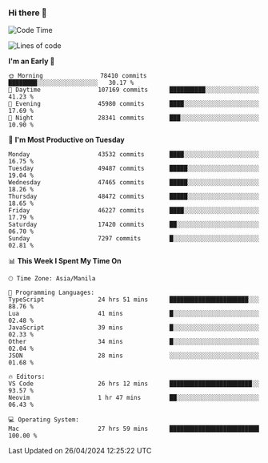 ### Hi there 👋

<!--START_SECTION:waka-->
![Code Time](http://img.shields.io/badge/Code%20Time-5%2C094%20hrs%2058%20mins-blue)

![Lines of code](https://img.shields.io/badge/From%20Hello%20World%20I%27ve%20Written-115.2%20million%20lines%20of%20code-blue)

**I'm an Early 🐤** 

```text
🌞 Morning                78410 commits       ████████░░░░░░░░░░░░░░░░░   30.17 % 
🌆 Daytime                107169 commits      ██████████░░░░░░░░░░░░░░░   41.23 % 
🌃 Evening                45980 commits       ████░░░░░░░░░░░░░░░░░░░░░   17.69 % 
🌙 Night                  28341 commits       ███░░░░░░░░░░░░░░░░░░░░░░   10.90 % 
```
📅 **I'm Most Productive on Tuesday** 

```text
Monday                   43532 commits       ████░░░░░░░░░░░░░░░░░░░░░   16.75 % 
Tuesday                  49487 commits       █████░░░░░░░░░░░░░░░░░░░░   19.04 % 
Wednesday                47465 commits       █████░░░░░░░░░░░░░░░░░░░░   18.26 % 
Thursday                 48472 commits       █████░░░░░░░░░░░░░░░░░░░░   18.65 % 
Friday                   46227 commits       ████░░░░░░░░░░░░░░░░░░░░░   17.79 % 
Saturday                 17420 commits       ██░░░░░░░░░░░░░░░░░░░░░░░   06.70 % 
Sunday                   7297 commits        █░░░░░░░░░░░░░░░░░░░░░░░░   02.81 % 
```


📊 **This Week I Spent My Time On** 

```text
🕑︎ Time Zone: Asia/Manila

💬 Programming Languages: 
TypeScript               24 hrs 51 mins      ██████████████████████░░░   88.76 % 
Lua                      41 mins             █░░░░░░░░░░░░░░░░░░░░░░░░   02.48 % 
JavaScript               39 mins             █░░░░░░░░░░░░░░░░░░░░░░░░   02.33 % 
Other                    34 mins             █░░░░░░░░░░░░░░░░░░░░░░░░   02.04 % 
JSON                     28 mins             ░░░░░░░░░░░░░░░░░░░░░░░░░   01.68 % 

🔥 Editors: 
VS Code                  26 hrs 12 mins      ███████████████████████░░   93.57 % 
Neovim                   1 hr 47 mins        ██░░░░░░░░░░░░░░░░░░░░░░░   06.43 % 

💻 Operating System: 
Mac                      27 hrs 59 mins      █████████████████████████   100.00 % 
```


 Last Updated on 26/04/2024 12:25:22 UTC
<!--END_SECTION:waka-->


<!--
**rad182/rad182** is a ✨ _special_ ✨ repository because its `README.md` (this file) appears on your GitHub profile.

Here are some ideas to get you started:

- 🔭 I’m currently working on ...
- 🌱 I’m currently learning ...
- 👯 I’m looking to collaborate on ...
- 🤔 I’m looking for help with ...
- 💬 Ask me about ...
- 📫 How to reach me: ...
- 😄 Pronouns: ...
- ⚡ Fun fact: ...
-->
